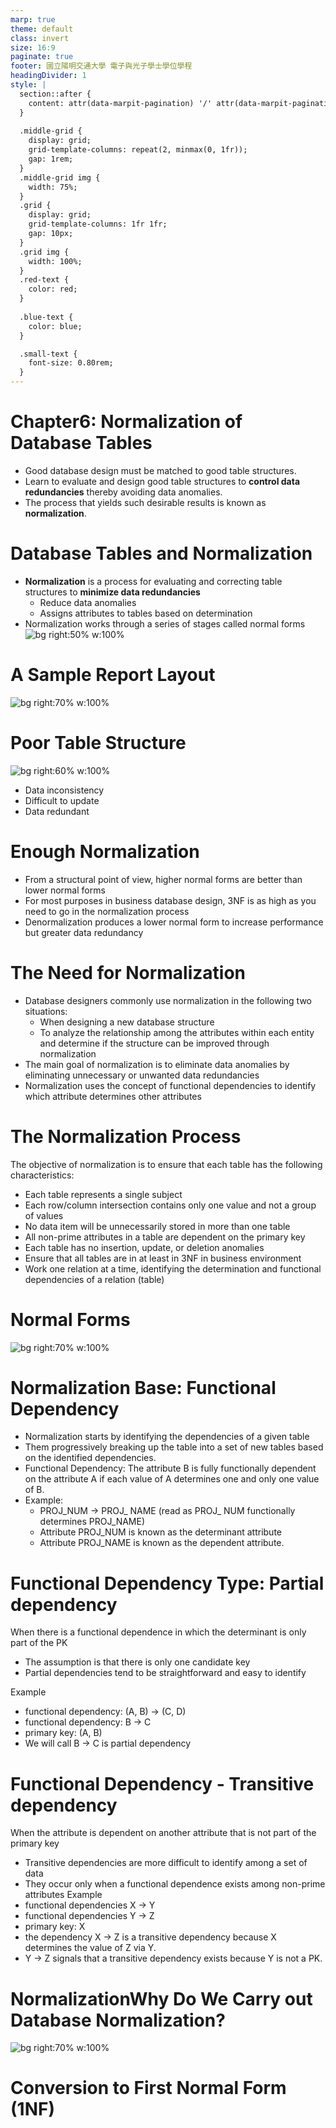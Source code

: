 ```yaml
---
marp: true
theme: default
class: invert
size: 16:9
paginate: true
footer: 國立陽明交通大學 電子與光子學士學位學程
headingDivider: 1
style: |
  section::after {
    content: attr(data-marpit-pagination) '/' attr(data-marpit-pagination-total);
  }
  
  .middle-grid {
    display: grid;
    grid-template-columns: repeat(2, minmax(0, 1fr));
    gap: 1rem;
  }
  .middle-grid img {
    width: 75%;
  }
  .grid {
    display: grid;
    grid-template-columns: 1fr 1fr;
    gap: 10px;
  }
  .grid img {
    width: 100%;
  }
  .red-text {
    color: red;
  }
  
  .blue-text {
    color: blue;  
  }

  .small-text {
    font-size: 0.80rem;
  }
---
```

# Chapter6: Normalization of Database Tables
- Good database design must be matched to good table structures. 
- Learn to evaluate and design good table structures to **control data redundancies** thereby avoiding data anomalies.
- The process that yields such desirable results is known as **normalization**.

# Database Tables and Normalization
- <span class="blue-text">**Normalization**</span> is a process for evaluating and correcting table structures to **minimize data redundancies** 
  - Reduce data anomalies
  - Assigns attributes to tables based on determination
- Normalization works through a series of stages called normal forms
![bg right:50% w:100%](https://www.c-sharpcorner.com/UploadFile/nipuntomar/normalization-and-its-types/Images/Norm.gif)

# A Sample Report Layout
![bg right:70% w:100%](restricted/CTable06_01.jpg)

# Poor Table Structure
![bg right:60% w:100%](restricted/CFig06_01.jpg)
- Data inconsistency
- Difficult to update
- Data redundant

# Enough Normalization
- From a structural point of view, higher normal forms are better than lower normal forms
- For most purposes in business database design, 3NF is as high as you need to go in the normalization process
- Denormalization produces a lower normal form to increase performance but greater data redundancy

# The Need for Normalization
- Database designers commonly use normalization in the following two situations:
  - When designing a new database structure
  - To analyze the relationship among the attributes within each entity and determine if the structure can be improved through normalization
- The main goal of normalization is to eliminate data anomalies by eliminating unnecessary or unwanted data redundancies
- Normalization uses the concept of functional dependencies to identify which attribute determines other attributes

# The Normalization Process
The objective of normalization is to ensure that each table has the following characteristics:
- Each table represents a single subject
- Each row/column intersection contains only one value and not a group of values
- No data item will be unnecessarily stored in more than one table
- All non-prime attributes in a table are dependent on the primary key
- Each table has no insertion, update, or deletion anomalies
- Ensure that all tables are in at least in 3NF in business environment
- Work one relation at a time, identifying the determination and functional dependencies of a relation (table)

# Normal Forms
![bg right:70% w:100%](restricted/CTable06_02.jpg)

# Normalization Base: Functional Dependency
- Normalization starts by identifying the dependencies of a given table
- Them progressively breaking up the table into a set of new tables based on the identified dependencies.
- Functional Dependency: The attribute B is fully functionally dependent on the attribute A if each value of A determines one and only one value of B.
- Example: 
  - PROJ_NUM → PROJ_ NAME (read as PROJ_ NUM functionally determines PROJ_NAME)
  - Attribute PROJ_NUM is known as the determinant attribute
  - Attribute PROJ_NAME is known as the dependent attribute.

# Functional Dependency Type: Partial dependency
When there is a functional dependence in which the determinant is only part of the PK
- The assumption is that there is only one candidate key 
- Partial dependencies tend to be straightforward and easy to identify

Example
- functional dependency: (A, B) &rarr; (C, D)
- functional dependency: B &rarr; C
- primary key: (A, B)
- We will call B &rarr; C is partial dependency 

# Functional Dependency - Transitive dependency
When the attribute is dependent on another attribute that is not part of the primary key
- Transitive dependencies are more difficult to identify among a set of data
- They occur only when a functional dependence exists among non-prime attributes
Example
- functional dependencies X → Y
- functional dependencies Y → Z
- primary key: X 
- the dependency X → Z is a transitive dependency because X determines the value of Z via Y. 
- Y → Z signals that a transitive dependency exists because Y is not a PK.

# NormalizationWhy Do We Carry out Database Normalization?
![bg right:70% w:100%](https://cdn.hackr.io/uploads/posts/attachments/1666888816mdnYlrMoEE.png)

# Conversion to First Normal Form (1NF) 